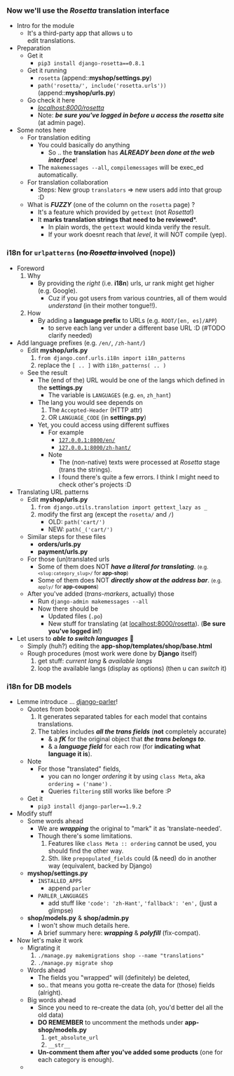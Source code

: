 
### Now we'll use the *Rosetta* translation interface 
- Intro for the module
    - It's a third-party app that allows u to<br>edit translations.
- Preparation
    - Get it 
        - ```pip3 install django-rosetta==0.8.1```
    - Get it running 
        - ```rosetta``` (append::**myshop/settings.py**)
        - ```path('rosetta/', include('rosetta.urls'))``` (append::**myshop/urls.py**)
    - Go check it here
        - [*localhost:8000/rosetta*](http://localhost:8000/rosetta)
        - Note: ***be sure you've logged in before u access the rosetta site*** (at admin page).
- Some notes here 
    - For translation editing
        - You could basically do anything 
            - So .. the **translation** has ***ALREADY been done at the web interface***!
        - The ```makemessages --all```, ```compilemessages``` will be exec_ed automatically.
    - For translation collaboration
        - Steps: New group ```translators``` => new users add into that group :D 
    - What is ***FUZZY*** (one of the column on the ```rosetta``` page) ? 
        - It's a feature which provided by ```gettext``` (not *Rosetta*!)
        - It **marks translation strings that need to be reviewed***.
            - In plain words, the ```gettext``` would kinda verify the result.
            - If your work doesnt reach that *level*, it will NOT compile (yep).

### i18n for **```urlpatterns```** (<del>no *Rosetta* involved</del> (nope))
- Foreword
    1. Why
        - By providing the *right* (i.e. **i18n**) urls, ur rank might get higher (e.g. Google).
            - Cuz if you got users from various countries, all of them would *understand* (in their mother tongue!!).
    2. How
        - By adding a **language prefix** to URLs (e.g. ```ROOT/[en, es]/APP```)
            - to serve each lang ver under a different base URL :D (#TODO clarify needed)
- Add language prefixes (e.g. ```/en/```, ```/zh-hant/```) 
    - Edit **myshop/urls.py**
        1. ```from django.conf.urls.i18n import i18n_patterns```
        2. replace the ```[ .. ]``` with ```i18n_patterns( .. )``` 
    - See the result 
        - The (end of the) URL would be one of the langs which defined in the **settings.py** 
            - The variable is ```LANGUAGES``` (e.g. ```en```, ```zh_hant```)
        - The lang you would see depends on 
            1. The ```Accepted-Header``` (HTTP attr)
            2. OR ```LANGUAGE_CODE``` (in **settings.py**)
        - Yet, you could access using different suffixes
            - For example 
                - [```127.0.0.1:8000/en/```](http://localhost:8000/en/)
                - [```127.0.0.1:8000/zh-hant/```](http://localhost:8000/zh-hant/)
            - Note 
                - The (non-native) texts were processed at *Rosetta* stage (trans the strings).
                - I found there's quite a few errors. I think I might need to check other's projects :D 
- Translating URL patterns 
    - Edit **myshop/urls.py**
        1. ```from django.utils.translation import gettext_lazy as _```
        2. modify the first arg (except the ```rosetta/``` and ```/```)
            - OLD: ```path('cart/')```
            - NEW: ```path(_('cart/')```
    - Similar steps for these files 
        - **orders/urls.py**
        - **payment/urls.py**
    - For those (un)translated urls
        - Some of them does NOT ***have a literal for translating***. <small>(e.g. ```<slug:category_slug>/``` for **app-shop**)</small>
        - Some of them does NOT ***directly show at the address bar***. <small>(e.g. ```apply/``` for **app-coupons**)</small>
    - After you've added (*trans-markers*, actually) those
        - Run ```django-admin makemessages --all```
        - Now there should be 
            - Updated files (```.po```)
            - New stuff for translating (at [localhost:8000/rosetta](http://localhost:8000/rosetta)). (**Be sure you've logged in!**)
- Let users to ***able to switch languages*** 🙂
    - Simply (huh?) editing the **app-shop/templates/shop/base.html**
    - Rough procedures (most work were done by **Django** itself)
        1. get stuff: *current lang* & *available langs* 
        2. loop the available langs (display as options) (then u can *switch* it)
        
### i18n for **DB models**
- Lemme introduce ... [django-parler](https://github.com/django-parler/django-parler)!
    - Quotes from book
        1. It generates separated tables for each model that contains translations.
        2. The tables includes ***all the trans fields*** (**not** completely accurate)
            - & a ***fK*** for the original object that ***the trans belongs to***.
            - & a ***language field*** for each row (for **indicating what language it is**).
    - Note 
        - For those "translated" fields, 
            - you can no longer *ordering* it by using ```class Meta```, aka ```ordering = ('name')``` .
            - Queries ```filtering``` still works like before :P
    - Get it  
        - ```pip3 install django-parler==1.9.2```
- Modify stuff 
    - Some words ahead 
        - We are ***wrapping*** the original to "mark" it as 'translate-needed'.
        - Though there's some limitations.
            1. Features like ```class Meta :: ordering``` cannot be used, you should find the other way.
            2. Sth. like ```prepopulated_fields``` could (& need) do in another way (equivalent, backed by Django)
    - **myshop/settings.py**
        - ```INSTALLED_APPS```
            - append ```parler``` 
        - ```PARLER_LANGUAGES```
            - add stuff like ```'code': 'zh-Hant'```, ```'fallback': 'en',``` (just a glimpse)
    - **shop/models.py** & **shop/admin.py**
        - I won't show much details here. 
        - A brief summary here: ***wrapping*** & ***polyfill*** (fix-compat).
- Now let's make it work 
    - Migrating it 
        1. ```./manage.py makemigrations shop --name "translations"```
        2. ```./manage.py migrate shop```
    - Words ahead 
        - The fields you "wrapped" will (definitely) be deleted, 
        - so.. that means you gotta re-create the data for (those) fields (alright).
    - Big words ahead 
        - Since you need to re-create the data (oh, you'd better del all the old data)
        - **DO REMEMBER** to uncomment the methods under **app-shop/models.py**
            1. ```get_absolute_url```
            2. ```__str__```
        - **Un-comment them after you've added some products** (one for each category is enough).
    - 